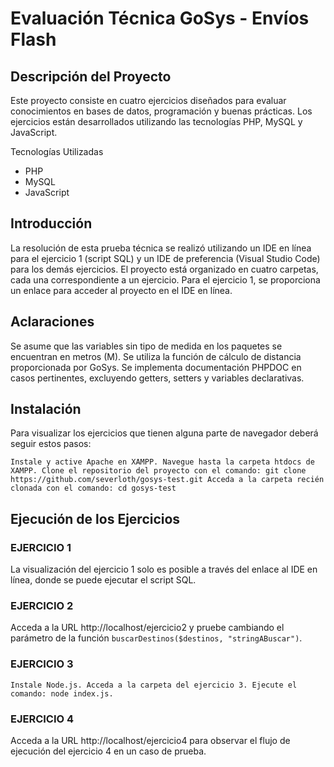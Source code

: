 # Evaluación Técnica GoSys - Envíos Flash
## Descripción del Proyecto
Este proyecto consiste en cuatro ejercicios diseñados para evaluar conocimientos en bases de datos, programación y buenas prácticas. Los ejercicios están desarrollados utilizando las tecnologías PHP, MySQL y JavaScript.

Tecnologías Utilizadas
- PHP
- MySQL
- JavaScript

## Introducción
La resolución de esta prueba técnica se realizó utilizando un IDE en línea para el ejercicio 1 (script SQL) y un IDE de preferencia (Visual Studio Code) para los demás ejercicios. El proyecto está organizado en cuatro carpetas, cada una correspondiente a un ejercicio. Para el ejercicio 1, se proporciona un enlace para acceder al proyecto en el IDE en línea.

## Aclaraciones
Se asume que las variables sin tipo de medida en los paquetes se encuentran en metros (M).
Se utiliza la función de cálculo de distancia proporcionada por GoSys.
Se implementa documentación PHPDOC en casos pertinentes, excluyendo getters, setters y variables declarativas.

## Instalación
Para visualizar los ejercicios que tienen alguna parte de navegador deberá seguir estos pasos:

`Instale y active Apache en XAMPP.
Navegue hasta la carpeta htdocs de XAMPP.
Clone el repositorio del proyecto con el comando: git clone https://github.com/severloth/gosys-test.git
Acceda a la carpeta recién clonada con el comando: cd gosys-test`

## Ejecución de los Ejercicios
### EJERCICIO 1
La visualización del ejercicio 1 solo es posible a través del enlace al IDE en línea, donde se puede ejecutar el script SQL.

### EJERCICIO 2
Acceda a la URL http://localhost/ejercicio2 y pruebe cambiando el parámetro de la función `buscarDestinos($destinos, "stringABuscar")`.

### EJERCICIO 3
`Instale Node.js.
Acceda a la carpeta del ejercicio 3.
Ejecute el comando: node index.js.`

### EJERCICIO 4
Acceda a la URL http://localhost/ejercicio4 para observar el flujo de ejecución del ejercicio 4 en un caso de prueba.
